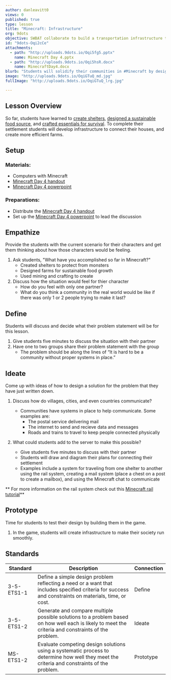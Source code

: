 ```yaml
---
author: danleavitt0
views: 0
published: true
type: lesson
title: "Minecraft: Infrastructure"
org: 9dots
objective: SWBAT collaborate to build a transportation infrastructure to connect their houses.
id: "9dots-Oqi2cCe"
attachments: 
  - path: "http://uploads.9dots.io/Oqi5fg5.pptx"
    name: Minecraft Day 4.pptx
  - path: "http://uploads.9dots.io/Oqi5hsR.docx"
    name: MinecraftDay4.docx
blurb: "Students will solidify their communities in #Minecraft by designing infrastructure #NGSS-3-5-ETS1-1 #NGSS-3-5-ETS1-2  #NGSS-MS-ETS1-2"
image: "http://uploads.9dots.io/OqiGTuQ_md.jpg"
fullImage: "http://uploads.9dots.io/OqiGTuQ_lrg.jpg"

---
```


## Lesson Overview
So far, students have learned to [create shelters](), [designed a sustainable food source](), and [crafted essentials for survival](). To complete their settlement students will develop infrastructure to connect their houses, and create more efficient farms.

## Setup
### Materials:

- Computers with Minecraft
- [Minecraft Day 4 handout](http://uploads.9dots.io/Oqi5hsR.docx)
- [Minecraft Day 4 powerpoint](http://uploads.9dots.io/Oqi5fg5.pptx)

### Preparations:

- Distribute the [Minecraft Day 4 handout](http://uploads.9dots.io/Oqi5hsR.docx)
- Set up the [Minecraft Day 4 powerpoint](http://uploads.9dots.io/Oqi5fg5.pptx) to lead the discussion

## Empathize
Provide the students with the current scenario for their characters and get them thinking about how those characters would be feeling.

1. Ask students, "What have you accomplished so far in Minecraft?"
	- Created shelters to protect from monsters
    - Designed farms for sustainable food growth
    - Used mining and crafting to create 
2. Discuss how the situation would feel for thier character
	- How do you feel with only one partner? 
    - What do you think a community in the real world would be like if there was only 1 or 2 people trying to make it last? 

## Define
Students will discuss and decide what their problem statement will be for this lesson.

1. Give students five minutes to discuss the situation with their partner
2. Have one to two groups share their problem statement with the group
	- The problem should be along the lines of “It is hard to be a community without proper systems in place.”

## Ideate
Come up with ideas of how to design a solution for the problem that they have just written down.

1. Discuss how do villages, cities, and even countries communicate?
	- Communities have systems in place to help communicate. Some examples are:
    	- The postal service delivering mail
        - The internet to send and recieve data and messages
        - Roads and trains to travel to keep people connected physically

2. What could students add to the server to make this possible?

	- Give students five minutes to discuss with their partner
	- Students will draw and diagram their plans for connecting their settlement
	- Examples include a system for traveling from one shelter to another using the rail system, creating a mail system (place a chest on a post to create a mailbox), and using the Minecraft chat to communicate

** For more information on the rail system check out this [Minecraft rail tutorial](http://minecraft.gamepedia.com/Tutorials/Train_station)**

## Prototype
Time for students to test their design by building them in the game.

1. In the game, students will create infrastructure to make their society run smoothly.

## Standards


Standard | Description | Connection
--- | --- | ---
3-5-ETS1-1 | Define a simple design problem reflecting a need or a want that includes specified criteria for success and constraints on materials, time, or cost. | Define
3-5-ETS1-2 | Generate and compare multiple possible solutions to a problem based on how well each is likely to meet the criteria and constraints of the problem. | Ideate
MS-ETS1-2 | Evaluate competing design solutions using a systematic process to determine how well they meet the criteria and constraints of the problem. | Prototype
